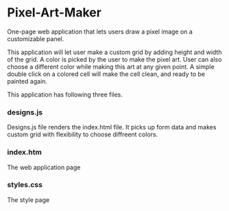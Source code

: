 # Pixel-Art-Maker
 One-page web application that lets users draw a pixel image on a customizable panel.
 
 This application will let user make a custom grid by adding height and width of the grid. A color is picked by the user to make the pixel art. 
 User can also choose a different color while making this art at any given point. A simple double click on a colored cell will make the cell clean, and ready to be painted again.
 
 This application has following three files.
 
 ### designs.js
 
 Designs.js file renders the index.html file. It picks up form data and makes custom grid with flexibility to choose diffreent colors.
 
 ### index.htm
 
 The web application page
 
 ### styles.css
 
 The style page
 
 
